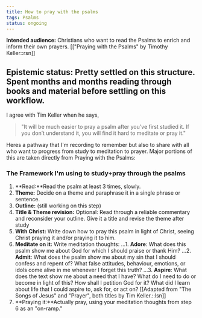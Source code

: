 ```yaml
---
title: How to pray with the psalms
tags: Psalms
status: ongoing
---
```


**Intended audience:** Christians who want to read the Psalms to enrich and inform their own prayers. [["Praying with the Psalms" by Timothy Keller::rsn]] 

**Epistemic status:** Pretty settled on this structure. Spent months and months reading through books and material before settling on this workflow.
---
I agree with Tim Keller when he says, 

>"It will be much easier to pray a psalm after you’ve first studied it. If you don’t understand it, you will find it hard to meditate or pray it."

Heres a pathway that I'm recording to remember but also to share with all who want to progress from study to meditation to prayer. Major portions of this are taken directly from Praying with the Psalms:

### The Framework I'm using to study+pray through the psalms

1. **Read:**Read the psalm at least 3 times, slowly.
2. **Theme:** Decide on a theme and paraphrase it in a single phrase or sentence.
3. **Outline:** (still working on this step)
4. **Title & Theme revision:** Optional: Read through a reliable commentary and reconsider your outline. Give it a title and revise the theme after study
5. **With Christ:** Write down how to pray this psalm in light of Christ, seeing Christ praying it and/or praying it to him.
6. **Meditate on it:** Write meditation thoughts: 
...1. **Adore**: What does this psalm show me about God for which I should praise or thank Him?
...2. **Admit**: What does the psalm show me about my sin that I should confess and repent of? What false attitudes, behaviour, emotions, or idols come alive in me whenever I forget this truth?
...3. **Aspire**: What does the text show me about a need that I have? What do I need to do or
become in light of this? How shall I petition God for it? What did I learn about life that I could aspire to, ask for, or act on? [[Adapted from "The Songs of Jesus" and "Prayer", both titles by Tim Keller.::lsn]]
7. **Praying it:**Actually pray, using your meditation thoughts from step 6 as an "on-ramp."
